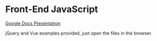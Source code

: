 # Front-End JavaScript

[Google Docs Presentation](https://docs.google.com/presentation/d/1P3f7Od_yCcyoPMRtRmC4pnhwz6TL8aTJ13eHZZD6uKA/edit?usp=sharing)

jQuery and Vue examples provided, just open the files in the browser.